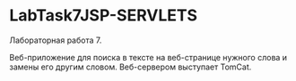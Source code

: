 # LabTask7JSP-SERVLETS
Лабораторная работа 7.

Веб-приложение для поиска в тексте на веб-странице нужного слова и замены его другим словом. Веб-сервером выступает TomСat. 
